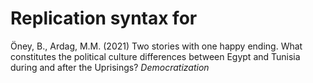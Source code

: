 # Replication syntax for

Öney, B., Ardag, M.M. (2021) Two stories with one happy ending. What constitutes the political culture differences between Egypt and Tunisia during and after the Uprisings? *Democratization*